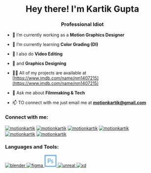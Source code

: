 <h1 align="center">Hey there! I'm Kartik Gupta</h1>
<h3 align="center">Professional Idiot</h3>

- 🔭 I’m currently working as a **Motion Graphics Designer**

- 🌱 I’m currently learning **Color Grading (DI)**

- 👯 I also do **Video Editing**

- 🤝 and **Graphics Designing**

- 👨‍💻 All of my projects are available at [https://www.imdb.com/name/nm1407215](https://www.imdb.com/name/nm1407215)

- 💬 Ask me about **Filmmaking & Tech**

- 📫 TO connect with me just email me at **motionkartik@gmail.com**

<h3 align="left">Connect with me:</h3>
<p align="left">
<a href="https://twitter.com/motionkartik" target="blank"><img align="center" src="https://raw.githubusercontent.com/rahuldkjain/github-profile-readme-generator/master/src/images/icons/Social/twitter.svg" alt="motionkartik" height="30" width="40" /></a>
<a href="https://linkedin.com/in/motionkartik" target="blank"><img align="center" src="https://raw.githubusercontent.com/rahuldkjain/github-profile-readme-generator/master/src/images/icons/Social/linked-in-alt.svg" alt="motionkartik" height="30" width="40" /></a>
<a href="https://fb.com/motionkartik" target="blank"><img align="center" src="https://raw.githubusercontent.com/rahuldkjain/github-profile-readme-generator/master/src/images/icons/Social/facebook.svg" alt="motionkartik" height="30" width="40" /></a>
<a href="https://instagram.com/motionkartik" target="blank"><img align="center" src="https://raw.githubusercontent.com/rahuldkjain/github-profile-readme-generator/master/src/images/icons/Social/instagram.svg" alt="motionkartik" height="30" width="40" /></a>
<a href="https://www.behance.net/motionkartik" target="blank"><img align="center" src="https://raw.githubusercontent.com/rahuldkjain/github-profile-readme-generator/master/src/images/icons/Social/behance.svg" alt="motionkartik" height="30" width="40" /></a>
<a href="https://www.youtube.com/c/motionkartik" target="blank"><img align="center" src="https://raw.githubusercontent.com/rahuldkjain/github-profile-readme-generator/master/src/images/icons/Social/youtube.svg" alt="motionkartik" height="30" width="40" /></a>
</p>

<h3 align="left">Languages and Tools:</h3>
<p align="left"> <a href="https://www.blender.org/" target="_blank" rel="noreferrer"> <img src="https://download.blender.org/branding/community/blender_community_badge_white.svg" alt="blender" width="40" height="40"/> </a> <a href="https://www.figma.com/" target="_blank" rel="noreferrer"> <img src="https://www.vectorlogo.zone/logos/figma/figma-icon.svg" alt="figma" width="40" height="40"/> </a> <a href="https://www.photoshop.com/en" target="_blank" rel="noreferrer"> <img src="https://raw.githubusercontent.com/devicons/devicon/master/icons/photoshop/photoshop-line.svg" alt="photoshop" width="40" height="40"/> </a> <a href="https://unrealengine.com/" target="_blank" rel="noreferrer"> <img src="https://raw.githubusercontent.com/kenangundogan/fontisto/036b7eca71aab1bef8e6a0518f7329f13ed62f6b/icons/svg/brand/unreal-engine.svg" alt="unreal" width="40" height="40"/> </a> <a href="https://www.adobe.com/products/xd.html" target="_blank" rel="noreferrer"> <img src="https://cdn.worldvectorlogo.com/logos/adobe-xd.svg" alt="xd" width="40" height="40"/> </a> </p>

